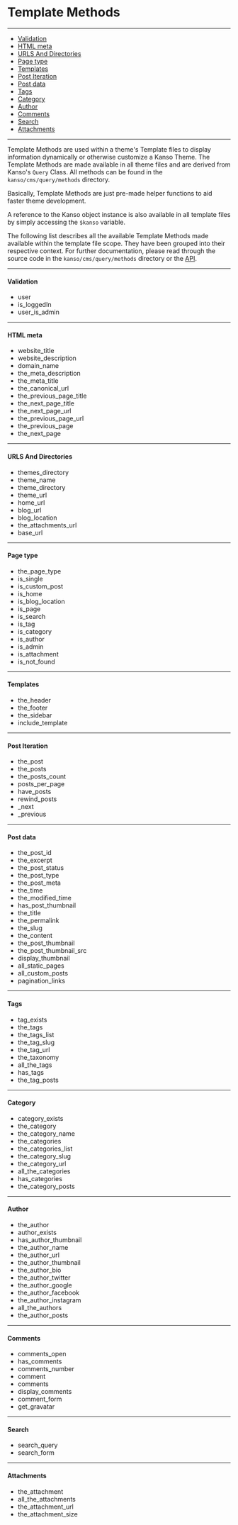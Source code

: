 # Template Methods

--------------------------------------------------------

-   [Validation](#validation)
-   [HTML meta](#html-meta)
-   [URLS And Directories](#urls-and-directories)
-   [Page type](#page-type)
-   [Templates](#templates)
-   [Post Iteration](#post-iteration)
-   [Post data](#post-data)
-   [Tags](#tags)
-   [Category](#category)
-   [Author](#author)
-   [Comments](#comments)
-   [Search](#search)
-   [Attachments](#attachments)

--------------------------------------------------------

Template Methods are used within a theme's Template files to display information dynamically or otherwise customize a Kanso Theme. The Template Methods are made available in all theme files and are derived from Kanso's `Query` Class. All methods can be found in the `kanso/cms/query/methods` directory.

Basically, Template Methods are just pre-made helper functions to aid faster theme development.

A reference to the Kanso object instance is also available in all template files by simply accessing the `$kanso` variable.

The following list describes all the available Template Methods made available within the template file scope. They have been grouped into their respective context. For further documentation, please read through the source code in the `kanso/cms/query/methods` directory or the [API](/api/6.0.0/index.html).

--------------------------------------------------------

#### Validation

-   user
-   is\_loggedIn
-   user\_is\_admin

--------------------------------------------------------

#### HTML meta

-   website\_title
-   website\_description
-   domain\_name
-   the\_meta\_description
-   the\_meta\_title
-   the\_canonical\_url
-   the\_previous\_page\_title
-   the\_next\_page\_title
-   the\_next\_page\_url
-   the\_previous\_page\_url
-   the\_previous\_page
-   the\_next\_page

--------------------------------------------------------

#### URLS And Directories

-   themes\_directory
-   theme\_name
-   theme\_directory
-   theme\_url
-   home\_url
-   blog\_url
-   blog\_location
-   the\_attachments\_url
-   base\_url

--------------------------------------------------------

#### Page type

-   the\_page\_type
-   is\_single
-   is\_custom\_post
-   is\_home
-   is\_blog\_location
-   is\_page
-   is\_search
-   is\_tag
-   is\_category
-   is\_author
-   is\_admin
-   is\_attachment
-   is\_not\_found

--------------------------------------------------------

#### Templates

-   the\_header
-   the\_footer
-   the\_sidebar
-   include\_template

--------------------------------------------------------

#### Post Iteration

-   the\_post
-   the\_posts
-   the\_posts\_count
-   posts\_per\_page
-   have\_posts
-   rewind\_posts
-   \_next
-   \_previous

--------------------------------------------------------

#### Post data

-   the\_post\_id
-   the\_excerpt
-   the\_post\_status
-   the\_post\_type
-   the\_post\_meta
-   the\_time
-   the\_modified\_time
-   has\_post\_thumbnail
-   the\_title
-   the\_permalink
-   the\_slug
-   the\_content
-   the\_post\_thumbnail
-   the\_post\_thumbnail\_src
-   display\_thumbnail
-   all\_static\_pages
-   all\_custom\_posts
-   pagination\_links

--------------------------------------------------------

#### Tags

-   tag\_exists
-   the\_tags
-   the\_tags\_list
-   the\_tag\_slug
-   the\_tag\_url
-   the\_taxonomy
-   all\_the\_tags
-   has\_tags
-   the\_tag\_posts

--------------------------------------------------------

#### Category

-   category\_exists
-   the\_category
-   the\_category\_name
-   the\_categories
-   the\_categories\_list
-   the\_category\_slug
-   the\_category\_url
-   all\_the\_categories
-   has\_categories
-   the\_category\_posts

--------------------------------------------------------

#### Author

-   the\_author
-   author\_exists
-   has\_author\_thumbnail
-   the\_author\_name
-   the\_author\_url
-   the\_author\_thumbnail
-   the\_author\_bio
-   the\_author\_twitter
-   the\_author\_google
-   the\_author\_facebook
-   the\_author\_instagram
-   all\_the\_authors
-   the\_author\_posts

--------------------------------------------------------

#### Comments

-   comments\_open
-   has\_comments
-   comments\_number
-   comment
-   comments
-   display\_comments
-   comment\_form
-   get\_gravatar

--------------------------------------------------------

#### Search

-   search\_query
-   search\_form

--------------------------------------------------------

#### Attachments

-   the\_attachment
-   all\_the\_attachments
-   the\_attachment\_url
-   the\_attachment\_size
